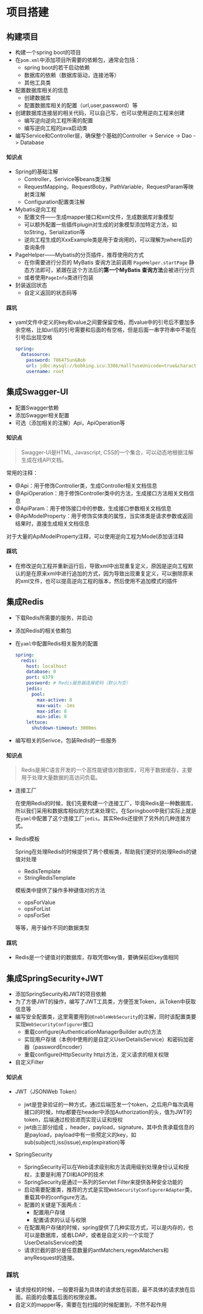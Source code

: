 # 项目搭建

## 构建项目

- 构建一个spring boot的项目
- 在`pom.xml`中添加项目所需要的依赖包，通常会包括：
  - spring boot的若干启动依赖
  - 数据库的依赖（数据库驱动，连接池等）
  - 其他工具类
- 配置数据库相关的信息
  - 创建数据库
  - 配置数据库相关的配置（url,user,password）等
- 创建数据库连接层的相关代码，可以自己写，也可以使用逆向工程来创建
  - 编写逆向逆向工程所需的配置
  - 编写逆向工程的java启动类
- 编写Service和Controller层，确保整个基础的Controller -> Service -> Dao -> Database

#### 知识点

- Spring的基础注解
  - Controller，Serivice等beans类注解
  - RequestMapping，RequestBoby，PathVariable，RequestParam等映射类注解
  - Configuration配置类注解
- Mybatis逆向工程
  - 配置文件——生成mapper接口和xml文件，生成数据库对象模型
  - 可以额外配置一些插件plugin对生成的对象模型添加特定方法，如toString，Serialization等
  - 逆向工程生成的XxxExample类是用于查询用的，可以理解为where后的查询条件
- PageHelper——Mybatis的分页插件，推荐使用的方式
  - 在你需要进行分页的 MyBatis 查询方法前调用 `PageHelper.startPage` 静态方法即可，紧跟在这个方法后的**第一个MyBatis 查询方法**会被进行分页
  - 或者使用`PageInfo`类进行包装
- 封装返回状态
  - 自定义返回的状态码等

#### 踩坑

- yaml文件中定义的key和value之间要保留空格，而value中的引号后不要加多余空格，比如url后的引号需要和后面的有空格，但是后面一串字符串中不能在引号后出现空格

  ```yaml
  spring:
    datasource:
      password: 78647Sun&Bob
      url: jdbc:mysql://bobking.icu:3306/mall?useUnicode=true&characterEncoding=utf-8
      username: root
  ```



## 集成Swagger-UI

- 配置Swagger依赖
- 添加Swagger相关配置
- 可选（添加相关的注解）Api，ApiOperation等

#### 知识点

> Swagger-UI是HTML, Javascript, CSS的一个集合，可以动态地根据注解生成在线API文档。

常用的注释：

- @Api：用于修饰Controller类，生成Controller相关文档信息
- @ApiOperation：用于修饰Controller类中的方法，生成接口方法相关文档信息
- @ApiParam：用于修饰接口中的参数，生成接口参数相关文档信息
- @ApiModelProperty：用于修饰实体类的属性，当实体类是请求参数或返回结果时，直接生成相关文档信息

对于大量的ApiModelProperty注释，可以使用逆向工程为Model添加该注释

#### 踩坑

- 在修改逆向工程并重新运行后，导致xml中出现重复定义，原因是逆向工程默认的是在原来xml中进行追加的方式，因为导致出现重复定义，可以删除原来的xml文件，也可以提高逆向工程的版本，然后使用不追加模式的插件



## 集成Redis

- 下载Redis所需要的服务，并启动

- 添加Redis的相关依赖包

- 在`yaml`中配置Redis相关服务的配置

  ```yaml
  spring:
    redis:
      host: localhost
      database: 0
      port: 6379
      password: # Redis服务器连接密码（默认为空）
      jedis:
        pool:
          max-active: 8
          max-wait: -1ms
          max-idle: 8
          min-idle: 0
      lettuce:
        shutdown-timeout: 3000ms
  ```

- 编写相关的Serivce，包装Redis的一些服务

#### 知识点

> Redis是用C语言开发的一个高性能键值对数据库，可用于数据缓存，主要用于处理大量数据的高访问负载。

- 连接工厂

  在使用Redis的时候，我们先要构建一个连接工厂，毕竟Redis是一种数据库，所以我们采用和数据库相似的方式来处理它。在Springboot中我们实际上就是在`yaml`中配置了这个连接工厂`jedis`。其实Redis还提供了另外的几种连接方式。

- Redis模板

  Spring在处理Redis的时候提供了两个模板类，帮助我们更好的处理Redis的键值对处理

  - RedisTemplate
  - StringRedisTemplate

  模板类中提供了操作多种键值对的方法

  - opsForValue
  - opsForList
  - opsForSet

  等等，用于操作不同的数据类型



#### 踩坑

- Redis是一个键值对的数据库，存取凭借key值，要确保前后key值相同



## 集成SpringSecurity+JWT

- 添加SpringSecurity和JWT的项目依赖
- 为了方便JWT的操作，编写了JWT工具类，方便签发Token，从Token中获取信息等
- 编写安全配置类，这里需要用到`@EnableWebSecurity`的注解，同时该配置类要实现`WebSecurityConfigurer`接口
  - 重载configure(AuthenticationManagerBuilder auth)方法
  - 实现用户存储（本例中使用的是自定义UserDetailsService）和密码加密器（passwordEncoder）
  - 重载configure(HttpSecurity http)方法，定义请求的相关权限
- 自定义Filter

#### 知识点

- JWT（JSONWeb Token）

  - jwt是登录验证的一种方式，通过后端签发一个token，之后用户每次调用接口的时候，http都要在header中添加Authorization的头，值为JWT的token，后端通过校验进而实现认证和授权
  - jwt由三部分组成 ，header，payload，signature，其中负责承载信息的是payload，payload中有一些预定义的key，如sub(subject),iss(issue),exp(expiration)等
- SpringSecurity
  - SpringSecurity可以在Web请求级别和方法调用级别处理身份认证和授权，主要是利用了DI和AOP的技术
  - SpringSecurity是通过一系列的Servlet Filter来提供各种安全功能的
  - 启动需要配置类，推荐的方式是实现`WebSecurityConfigurerAdapter`类，重载其中的configure方法。
  - 配置的关键是下面两点：
    - 配置用户存储
    - 配置请求的认证与权限
  - 在配置用户存储的时候，spring提供了几种实现方式，可以是内存的，也可以是数据库，或者LDAP，或者是自定义的一个实现了UserDetailsService的类
  - 请求拦截的部分是任意数量的antMatchers,regexMatchers和anyResquest的连接。

### 踩坑

- 请求授权的时候，一般要将最为具体的请求放在前面，最不具体的请求放在后面。前面的会覆盖后面的权限设置。
- 自定义的mapper等，需要在包扫描的时候配置到，不然不起作用

